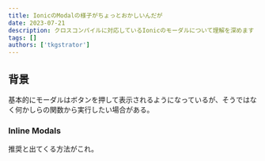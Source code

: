 ```yaml
---
title: IonicのModalの様子がちょっとおかしいんだが
date: 2023-07-21
description: クロスコンパイルに対応しているIonicのモーダルについて理解を深めます
tags: []
authors: ['tkgstrator']
---
```


## 背景

基本的にモーダルはボタンを押して表示されるようになっているが、そうではなく何かしらの関数から実行したい場合がある。

### Inline Modals

推奨と出てくる方法がこれ。
